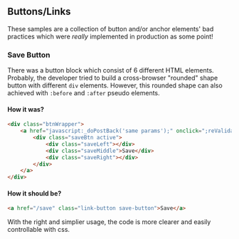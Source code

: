 ## Buttons/Links
These samples are a collection of button and/or anchor elements' bad practices which were _really_ implemented in production as some point!

### Save Button
There was a button block which consist of 6 different HTML elements. Probably, the developer tried to build a cross-browser "rounded" shape button with different `div` elements. However, this rounded shape can also achieved with `:before` and `:after` pseudo elements.

#### How it was?
```html
<div class="btnWrapper">
	<a href="javascript:_doPostBack('same params');" onclick=";reValidate('');;" id="ct100_theNavigationButtons_ct102" class="linkbutton">
    	<div class="saveBtn active">
        	<div class="saveLeft"></div>
            <div class="saveMiddle">Save</div>
            <div class="saveRight"></div>
        </div>
    </a>
</div>
```

#### How it should be?
```html
<a href="/save" class="link-button save-button">Save</a>
```

With the right and simplier usage, the code is more clearer and easily controllable with css.